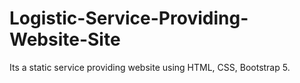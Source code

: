 # Logistic-Service-Providing-Website-Site
Its a static service providing website using HTML, CSS, Bootstrap 5.
